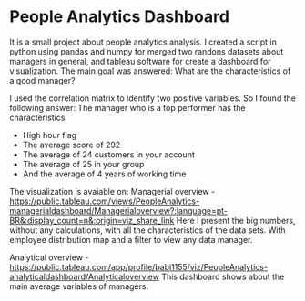 # People Analytics Dashboard
It is a small project about people analytics analysis. 
I created a script in python using pandas and numpy for merged two randons datasets about managers in general, and tableau software for create a dashboard for visualization. 
The main goal was answered: What are the characteristics of a good manager?

I used the correlation matrix to identify two positive variables. So I found the following answer:
The manager who is a top performer has the characteristics
- High hour flag
- The average score of 292
- The average of 24 customers in your account
- The average of 25 in your group
- And the average of 4 years of working time

The visualization is avaiable on:
Managerial overview - https://public.tableau.com/views/PeopleAnalytics-managerialdashboard/Managerialoverview?:language=pt-BR&:display_count=n&:origin=viz_share_link
Here I present the big numbers, without any calculations, with all the characteristics of the data sets. With employee distribution map and a filter to view any data manager.

Analytical overview - https://public.tableau.com/app/profile/babi1155/viz/PeopleAnalytics-analyticaldashboard/Analyticaloverview
This dashboard shows about the main average variables of managers.
